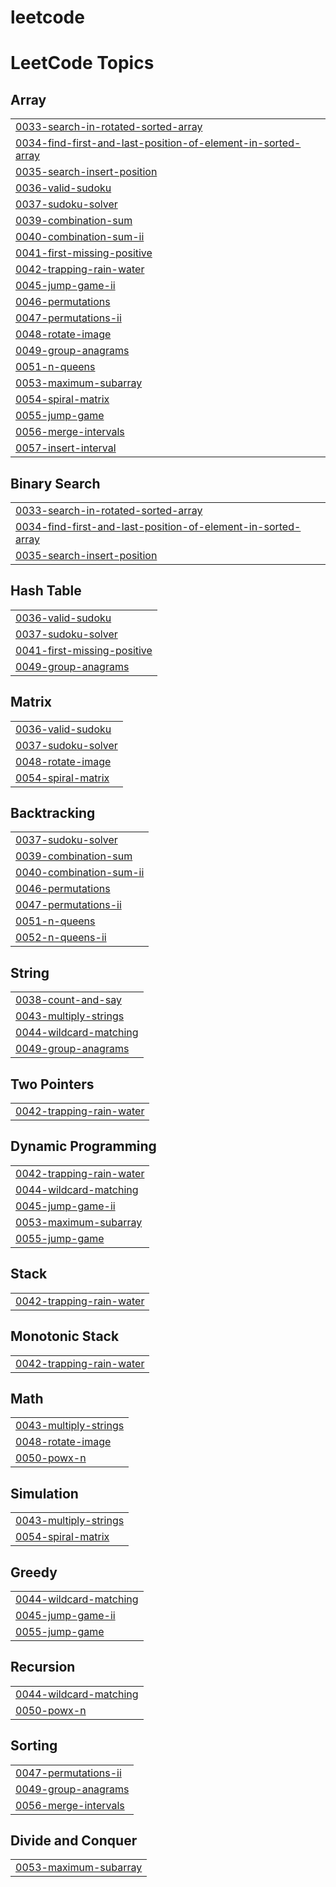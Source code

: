 # leetcode

<!---LeetCode Topics Start-->
# LeetCode Topics
## Array
|  |
| ------- |
| [0033-search-in-rotated-sorted-array](https://github.com/m0ln1z/leetcode/tree/master/0033-search-in-rotated-sorted-array) |
| [0034-find-first-and-last-position-of-element-in-sorted-array](https://github.com/m0ln1z/leetcode/tree/master/0034-find-first-and-last-position-of-element-in-sorted-array) |
| [0035-search-insert-position](https://github.com/m0ln1z/leetcode/tree/master/0035-search-insert-position) |
| [0036-valid-sudoku](https://github.com/m0ln1z/leetcode/tree/master/0036-valid-sudoku) |
| [0037-sudoku-solver](https://github.com/m0ln1z/leetcode/tree/master/0037-sudoku-solver) |
| [0039-combination-sum](https://github.com/m0ln1z/leetcode/tree/master/0039-combination-sum) |
| [0040-combination-sum-ii](https://github.com/m0ln1z/leetcode/tree/master/0040-combination-sum-ii) |
| [0041-first-missing-positive](https://github.com/m0ln1z/leetcode/tree/master/0041-first-missing-positive) |
| [0042-trapping-rain-water](https://github.com/m0ln1z/leetcode/tree/master/0042-trapping-rain-water) |
| [0045-jump-game-ii](https://github.com/m0ln1z/leetcode/tree/master/0045-jump-game-ii) |
| [0046-permutations](https://github.com/m0ln1z/leetcode/tree/master/0046-permutations) |
| [0047-permutations-ii](https://github.com/m0ln1z/leetcode/tree/master/0047-permutations-ii) |
| [0048-rotate-image](https://github.com/m0ln1z/leetcode/tree/master/0048-rotate-image) |
| [0049-group-anagrams](https://github.com/m0ln1z/leetcode/tree/master/0049-group-anagrams) |
| [0051-n-queens](https://github.com/m0ln1z/leetcode/tree/master/0051-n-queens) |
| [0053-maximum-subarray](https://github.com/m0ln1z/leetcode/tree/master/0053-maximum-subarray) |
| [0054-spiral-matrix](https://github.com/m0ln1z/leetcode/tree/master/0054-spiral-matrix) |
| [0055-jump-game](https://github.com/m0ln1z/leetcode/tree/master/0055-jump-game) |
| [0056-merge-intervals](https://github.com/m0ln1z/leetcode/tree/master/0056-merge-intervals) |
| [0057-insert-interval](https://github.com/m0ln1z/leetcode/tree/master/0057-insert-interval) |
## Binary Search
|  |
| ------- |
| [0033-search-in-rotated-sorted-array](https://github.com/m0ln1z/leetcode/tree/master/0033-search-in-rotated-sorted-array) |
| [0034-find-first-and-last-position-of-element-in-sorted-array](https://github.com/m0ln1z/leetcode/tree/master/0034-find-first-and-last-position-of-element-in-sorted-array) |
| [0035-search-insert-position](https://github.com/m0ln1z/leetcode/tree/master/0035-search-insert-position) |
## Hash Table
|  |
| ------- |
| [0036-valid-sudoku](https://github.com/m0ln1z/leetcode/tree/master/0036-valid-sudoku) |
| [0037-sudoku-solver](https://github.com/m0ln1z/leetcode/tree/master/0037-sudoku-solver) |
| [0041-first-missing-positive](https://github.com/m0ln1z/leetcode/tree/master/0041-first-missing-positive) |
| [0049-group-anagrams](https://github.com/m0ln1z/leetcode/tree/master/0049-group-anagrams) |
## Matrix
|  |
| ------- |
| [0036-valid-sudoku](https://github.com/m0ln1z/leetcode/tree/master/0036-valid-sudoku) |
| [0037-sudoku-solver](https://github.com/m0ln1z/leetcode/tree/master/0037-sudoku-solver) |
| [0048-rotate-image](https://github.com/m0ln1z/leetcode/tree/master/0048-rotate-image) |
| [0054-spiral-matrix](https://github.com/m0ln1z/leetcode/tree/master/0054-spiral-matrix) |
## Backtracking
|  |
| ------- |
| [0037-sudoku-solver](https://github.com/m0ln1z/leetcode/tree/master/0037-sudoku-solver) |
| [0039-combination-sum](https://github.com/m0ln1z/leetcode/tree/master/0039-combination-sum) |
| [0040-combination-sum-ii](https://github.com/m0ln1z/leetcode/tree/master/0040-combination-sum-ii) |
| [0046-permutations](https://github.com/m0ln1z/leetcode/tree/master/0046-permutations) |
| [0047-permutations-ii](https://github.com/m0ln1z/leetcode/tree/master/0047-permutations-ii) |
| [0051-n-queens](https://github.com/m0ln1z/leetcode/tree/master/0051-n-queens) |
| [0052-n-queens-ii](https://github.com/m0ln1z/leetcode/tree/master/0052-n-queens-ii) |
## String
|  |
| ------- |
| [0038-count-and-say](https://github.com/m0ln1z/leetcode/tree/master/0038-count-and-say) |
| [0043-multiply-strings](https://github.com/m0ln1z/leetcode/tree/master/0043-multiply-strings) |
| [0044-wildcard-matching](https://github.com/m0ln1z/leetcode/tree/master/0044-wildcard-matching) |
| [0049-group-anagrams](https://github.com/m0ln1z/leetcode/tree/master/0049-group-anagrams) |
## Two Pointers
|  |
| ------- |
| [0042-trapping-rain-water](https://github.com/m0ln1z/leetcode/tree/master/0042-trapping-rain-water) |
## Dynamic Programming
|  |
| ------- |
| [0042-trapping-rain-water](https://github.com/m0ln1z/leetcode/tree/master/0042-trapping-rain-water) |
| [0044-wildcard-matching](https://github.com/m0ln1z/leetcode/tree/master/0044-wildcard-matching) |
| [0045-jump-game-ii](https://github.com/m0ln1z/leetcode/tree/master/0045-jump-game-ii) |
| [0053-maximum-subarray](https://github.com/m0ln1z/leetcode/tree/master/0053-maximum-subarray) |
| [0055-jump-game](https://github.com/m0ln1z/leetcode/tree/master/0055-jump-game) |
## Stack
|  |
| ------- |
| [0042-trapping-rain-water](https://github.com/m0ln1z/leetcode/tree/master/0042-trapping-rain-water) |
## Monotonic Stack
|  |
| ------- |
| [0042-trapping-rain-water](https://github.com/m0ln1z/leetcode/tree/master/0042-trapping-rain-water) |
## Math
|  |
| ------- |
| [0043-multiply-strings](https://github.com/m0ln1z/leetcode/tree/master/0043-multiply-strings) |
| [0048-rotate-image](https://github.com/m0ln1z/leetcode/tree/master/0048-rotate-image) |
| [0050-powx-n](https://github.com/m0ln1z/leetcode/tree/master/0050-powx-n) |
## Simulation
|  |
| ------- |
| [0043-multiply-strings](https://github.com/m0ln1z/leetcode/tree/master/0043-multiply-strings) |
| [0054-spiral-matrix](https://github.com/m0ln1z/leetcode/tree/master/0054-spiral-matrix) |
## Greedy
|  |
| ------- |
| [0044-wildcard-matching](https://github.com/m0ln1z/leetcode/tree/master/0044-wildcard-matching) |
| [0045-jump-game-ii](https://github.com/m0ln1z/leetcode/tree/master/0045-jump-game-ii) |
| [0055-jump-game](https://github.com/m0ln1z/leetcode/tree/master/0055-jump-game) |
## Recursion
|  |
| ------- |
| [0044-wildcard-matching](https://github.com/m0ln1z/leetcode/tree/master/0044-wildcard-matching) |
| [0050-powx-n](https://github.com/m0ln1z/leetcode/tree/master/0050-powx-n) |
## Sorting
|  |
| ------- |
| [0047-permutations-ii](https://github.com/m0ln1z/leetcode/tree/master/0047-permutations-ii) |
| [0049-group-anagrams](https://github.com/m0ln1z/leetcode/tree/master/0049-group-anagrams) |
| [0056-merge-intervals](https://github.com/m0ln1z/leetcode/tree/master/0056-merge-intervals) |
## Divide and Conquer
|  |
| ------- |
| [0053-maximum-subarray](https://github.com/m0ln1z/leetcode/tree/master/0053-maximum-subarray) |
<!---LeetCode Topics End-->